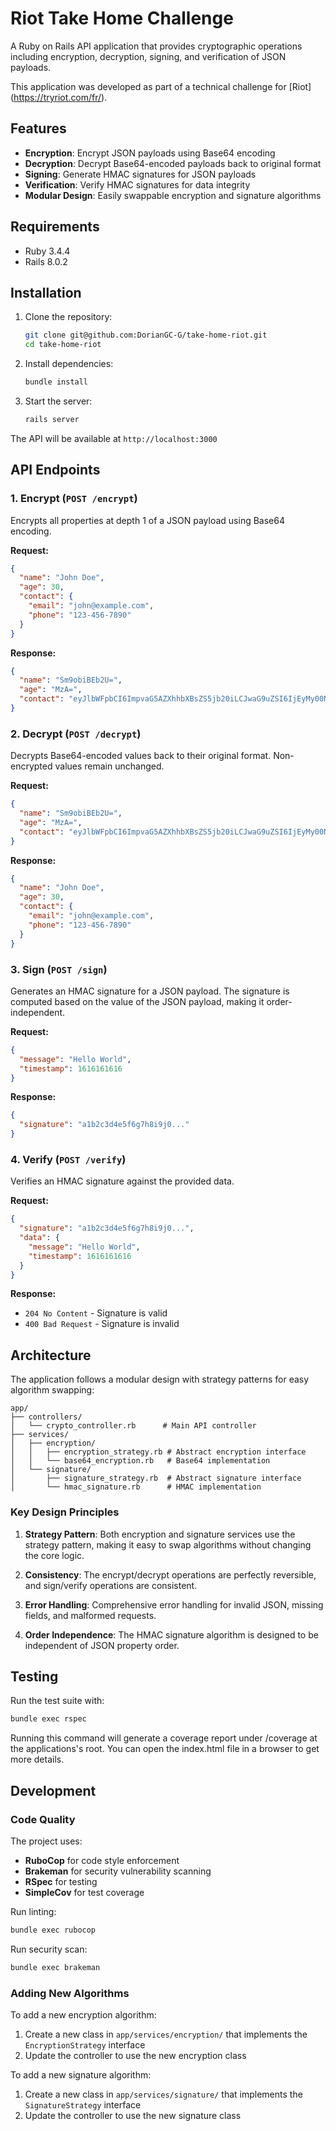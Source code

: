 # Riot Take Home Challenge

A Ruby on Rails API application that provides cryptographic operations including encryption, decryption, signing, and verification of JSON payloads.

This application was developed as part of a technical challenge for [Riot] (https://tryriot.com/fr/).

## Features

- **Encryption**: Encrypt JSON payloads using Base64 encoding
- **Decryption**: Decrypt Base64-encoded payloads back to original format
- **Signing**: Generate HMAC signatures for JSON payloads
- **Verification**: Verify HMAC signatures for data integrity
- **Modular Design**: Easily swappable encryption and signature algorithms

## Requirements

- Ruby 3.4.4
- Rails 8.0.2

## Installation

1. Clone the repository:

   ```bash
   git clone git@github.com:DorianGC-G/take-home-riot.git
   cd take-home-riot
   ```

2. Install dependencies:

   ```bash
   bundle install
   ```

3. Start the server:
   ```bash
   rails server
   ```

The API will be available at `http://localhost:3000`

## API Endpoints

### 1. Encrypt (`POST /encrypt`)

Encrypts all properties at depth 1 of a JSON payload using Base64 encoding.

**Request:**

```json
{
  "name": "John Doe",
  "age": 30,
  "contact": {
    "email": "john@example.com",
    "phone": "123-456-7890"
  }
}
```

**Response:**

```json
{
  "name": "Sm9obiBEb2U=",
  "age": "MzA=",
  "contact": "eyJlbWFpbCI6ImpvaG5AZXhhbXBsZS5jb20iLCJwaG9uZSI6IjEyMy00NTYtNzg5MCJ9"
}
```

### 2. Decrypt (`POST /decrypt`)

Decrypts Base64-encoded values back to their original format. Non-encrypted values remain unchanged.

**Request:**

```json
{
  "name": "Sm9obiBEb2U=",
  "age": "MzA=",
  "contact": "eyJlbWFpbCI6ImpvaG5AZXhhbXBsZS5jb20iLCJwaG9uZSI6IjEyMy00NTYtNzg5MCJ9"
}
```

**Response:**

```json
{
  "name": "John Doe",
  "age": 30,
  "contact": {
    "email": "john@example.com",
    "phone": "123-456-7890"
  }
}
```

### 3. Sign (`POST /sign`)

Generates an HMAC signature for a JSON payload. The signature is computed based on the value of the JSON payload, making it order-independent.

**Request:**

```json
{
  "message": "Hello World",
  "timestamp": 1616161616
}
```

**Response:**

```json
{
  "signature": "a1b2c3d4e5f6g7h8i9j0..."
}
```

### 4. Verify (`POST /verify`)

Verifies an HMAC signature against the provided data.

**Request:**

```json
{
  "signature": "a1b2c3d4e5f6g7h8i9j0...",
  "data": {
    "message": "Hello World",
    "timestamp": 1616161616
  }
}
```

**Response:**

- `204 No Content` - Signature is valid
- `400 Bad Request` - Signature is invalid

## Architecture

The application follows a modular design with strategy patterns for easy algorithm swapping:

```
app/
├── controllers/
│   └── crypto_controller.rb      # Main API controller
├── services/
│   ├── encryption/
│   │   ├── encryption_strategy.rb # Abstract encryption interface
│   │   └── base64_encryption.rb   # Base64 implementation
│   └── signature/
│       ├── signature_strategy.rb  # Abstract signature interface
│       └── hmac_signature.rb      # HMAC implementation
```

### Key Design Principles

1. **Strategy Pattern**: Both encryption and signature services use the strategy pattern, making it easy to swap algorithms without changing the core logic.

2. **Consistency**: The encrypt/decrypt operations are perfectly reversible, and sign/verify operations are consistent.

3. **Error Handling**: Comprehensive error handling for invalid JSON, missing fields, and malformed requests.

4. **Order Independence**: The HMAC signature algorithm is designed to be independent of JSON property order.

## Testing

Run the test suite with:

```bash
bundle exec rspec
```

Running this command will generate a coverage report under /coverage at the applications's root.
You can open the index.html file in a browser to get more details.

## Development

### Code Quality

The project uses:

- **RuboCop** for code style enforcement
- **Brakeman** for security vulnerability scanning
- **RSpec** for testing
- **SimpleCov** for test coverage

Run linting:

```bash
bundle exec rubocop
```

Run security scan:

```bash
bundle exec brakeman
```

### Adding New Algorithms

To add a new encryption algorithm:

1. Create a new class in `app/services/encryption/` that implements the `EncryptionStrategy` interface
2. Update the controller to use the new encryption class

To add a new signature algorithm:

1. Create a new class in `app/services/signature/` that implements the `SignatureStrategy` interface
2. Update the controller to use the new signature class
